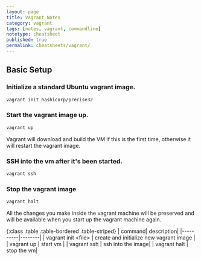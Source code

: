 ```yaml
---
layout: page
title: Vagrant Notes
category: vagrant
tags: [notes, vagrant, commandline]
notetype: cheatsheet
published: true
permalink: cheatsheets/vagrant/
---
```


## Basic Setup

### Initialize a standard Ubuntu vagrant image. 

```bash
vagrant init hashicorp/precise32
```

### Start the vagrant image up.

```bash
vagrant up
````

Vagrant will download and build the VM if this is the first time, otherwise it will restart the vagrant image.

### SSH into the vm after it's been started.

```bash
vagrant ssh
```

### Stop the vagrant image

```bash
vagrant halt
```
All the changes you make inside the vagrant machine will be preserved and will be available when you start up the vagrant machine again.

{:class .table .table-bordered .table-striped}
| command| description|
|----------|--------|
| vagrant init &lt;file&gt; | create and initialize new vagrant image | 
| vagrant up | start vm |
| vagrant ssh | ssh into the image|
| vagrant halt | stop the vm|

###
